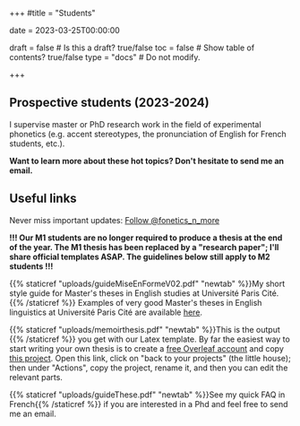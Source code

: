 +++
#title = "Students"

date = 2023-03-25T00:00:00

draft = false  # Is this a draft? true/false
toc = false  # Show table of contents? true/false
type = "docs"  # Do not modify.



+++


## Prospective students (2023-2024)

I supervise master or PhD research work in the field of experimental phonetics (e.g. accent stereotypes, the pronunciation of English for French students, etc.). 

__Want to learn more about these hot topics? Don't hesitate to send me an email.__

## Useful links

Never miss important updates: <a href="https://twitter.com/fonetics_n_more?ref_src=twsrc%5Etfw" class="twitter-follow-button" data-show-count="false">Follow @fonetics_n_more</a><script async src="https://platform.twitter.com/widgets.js" charset="utf-8"></script>

__!!! Our M1 students are no longer required to produce a thesis at the end of the year. The M1 thesis has been replaced by a "research paper"; I'll share official templates ASAP. The guidelines below still apply to M2 students !!!__

{{% staticref "uploads/guideMiseEnFormeV02.pdf" "newtab" %}}My short style guide for Master's theses in English studies at Université Paris Cité.{{% /staticref %}}
Examples of very good Master's theses in English linguistics at Université Paris Cité are available [here](https://cloud.parisdescartes.fr/index.php/s/CS2x4afK2rACPoj).

{{% staticref "uploads/memoirthesis.pdf" "newtab" %}}This is the output {{% /staticref %}} you get with our Latex template. By far the easiest way to start writing your own thesis is to create a [free Overleaf account](https://fr.overleaf.com/) and copy [this project](https://fr.overleaf.com/read/wpgbkbgmfgcw). Open this link, click on "back to your projects" (the little house); then under "Actions", copy the project, rename it, and then you can edit the relevant parts.  

{{% staticref "uploads/guideThese.pdf" "newtab" %}}See my quick FAQ in French{{% /staticref %}} if you are interested in a Phd and feel free to send me an email.
